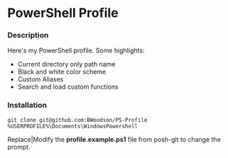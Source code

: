 # PowerShell Profile

### Description

Here's my PowerShell profile. Some highlights:

* Current directory only path name
* Black and white color scheme
* Custom Aliases
* Search and load custom functions

### Installation

```
git clone git@github.com:BWoodson/PS-Profile %USERPROFILE%\Documents\WindowsPowershell
```

Replace|Modify the **profile.example.ps1** file from posh-git to change the prompt.